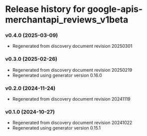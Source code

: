 # Release history for google-apis-merchantapi_reviews_v1beta

### v0.4.0 (2025-03-09)

* Regenerated from discovery document revision 20250301

### v0.3.0 (2025-02-26)

* Regenerated from discovery document revision 20250219
* Regenerated using generator version 0.16.0

### v0.2.0 (2024-11-24)

* Regenerated from discovery document revision 20241119

### v0.1.0 (2024-10-27)

* Regenerated from discovery document revision 20241022
* Regenerated using generator version 0.15.1

